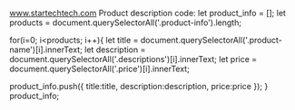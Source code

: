 www.startechtech.com Product description code:
let product_info = [];
let products = document.querySelectorAll('.product-info').length;

for(i=0; i<products; i++){
let title = document.querySelectorAll('.product-name')[i].innerText;
let description = document.querySelectorAll('.descriptions')[i].innerText;
let price = document.querySelectorAll('.price')[i].innerText;

product_info.push({
title:title,
description:description,
price:price
});
}
product_info;
